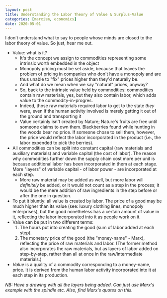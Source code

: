```yaml
---
layout: post
title: Understanding the Labor Theory of Value & Surplus-Value
categories: [marxism, economics]
date: 2020-05-01
---
```


I don't understand what to say to people whose minds are closed to the labor theory of value. So just, hear me out.

- Value: what is it?
	- It's the concept we assign to commodities representing some intrinsic worth embedded in the object
	- Monopoly pricing must be set aside, because that leaves the problem of pricing in companies who don't have a monopoly and are thus unable to "fix" prices higher than they'd naturally be.
	- And what do we mean when we say "natural" prices, anyway?
	- So, back to the intrinsic value held by commodities: commodities contain raw materials, yes, but they also contain labor, which adds value to the commodity-in-progres.
	- Indeed, those raw materials required labor to get to the state *they* were, even if the human activity involved is merely getting it out of the ground and transporting it
	- Value certainly isn't created by Nature; Nature's fruits are free until someone claims to own them. Blackberries found while hunting in the woods bear no price. If someone chose to sell them, however, the price would reflect the labor incorporated in the product (i.e., the labor expended to pick the berries).
- All commodities can be split into constant capital (raw materials and auxiliary materials) and variable capital (the cost of labor). The reason why commodities further down the supply chain cost more per unit is because additional labor has been incorporated in them at each stage. More "layers" of variable capital - of labor power - are incorporated at each step.
	- More raw material may be added as well, but more labor will *definitely* be added, or it would not count as a step in the process; it would be the mere addition of raw ingredients in the step before or after the one in question.
- To put it bluntly: all value is created by labor. The price of a good may be much higher than its value (see: luxury clothing lines, monopoly enterprises), but the good nonetheless has a certain amount of value in it, reflecting the labor incorporated into it as people work on it.
- Value can be put in two different terms:
	1. The hours put into creating the good (sum of labor added at each step).
	2. The monetary price of the good (the "money-name" - Marx), reflecting the price of raw materials and labor. (The former method also incorporates the raw materials, but as layers of labor added on step-by-step, rather than all at once in the raw/intermediate materials.)
- *Value* is a quality of a commodity corresponding to a money-name, price. It is derived from the human labor activity incorporated into it at each step in its production.

*NB: Have a drawing with all the layers being added. Can just use Marx's example with the spindle etc. Also, find Marx's quotes on this.*